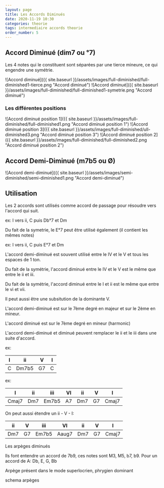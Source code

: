 ```yaml
---
layout: page
title: Les Accords Diminués
date: 2020-11-19 10:30
categories: theorie
tags: intermediaire accords theorie
order_number: 5
---
```


## Accord Diminué (dim7 ou °7)

Les 4 notes qui le constituent sont séparées par une tierce mineure, ce qui engendre une symétrie.

![Accord diminué]({{ site.baseurl }}/assets/images/full-diminished/full-diminished1-tierce.png "Accord diminué")
![Accord diminué]({{ site.baseurl }}/assets/images/full-diminished/full-diminished1-symetrie.png "Accord diminué")

### Les différentes positions

![Accord diminué position 1]({{ site.baseurl }}/assets/images/full-diminished/full-diminished1.png "Accord diminué position 1")
![Accord diminué position 3]({{ site.baseurl }}/assets/images/full-diminished/ull-diminished3.png "Accord diminué position 3")
![Accord diminué position 2]({{ site.baseurl }}/assets/images/full-diminished/full-diminished2.png "Accord diminué position 2")

## Accord Demi-Diminué (m7b5 ou Ø)

![Accord demi-diminué]({{ site.baseurl }}/assets/images/semi-diminished/semi-diminished1.png "Accord demi-diminué")

## Utilisation

Les 2 accords sont utilisés comme accord de passage pour résoudre vers l'accord qui suit.

ex: I vers ii, C puis Db°7 et Dm

Du fait de la symetrie, le E°7 peut être utilisé également (il contient les mêmes notes)

ex: I vers ii, C puis E°7 et Dm

L'accord demi-diminué est souvent utilisé entre le IV et le V et tous les espaces de 1 ton.

Du fait de la symétrie, l'accord diminué entre le IV et le V est le même que entre le ii et iii.

Du fait de la symétrie, l'accord diminué entre le I et ii est le même que entre le vi et vii.

Il peut aussi être une subsitution de la dominante V.

L'accord demi-diminué est sur le 7ème degré en majeur et sur le 2ème en mineur.

L'accord diminué est sur le 7ème degré en mineur (harmonic)

L'accord demi-diminué et diminué peuvent remplacer le ii et le iii dans une suite d'accord.

ex:

| I  |   ii  |  V | I |
|----|-------|----|---|
| C  | Dm7b5 | G7 | C |

ex:

|   I   |  ii |  iii  | VI | ii  | V  |   I   |
|-------|-----|-------|----|-----|----|-------|
| Cmaj7 | Dm7 | Em7b5 | A7 | Dm7 | G7 | Cmaj7 |

On peut aussi étendre un ii - V - I:

|  ii |  V |  iii  |   VI  | ii  | V  |   I   |
|-----|----|-------|-------|-----|----|-------|
| Dm7 | G7 | Em7b5 | Aaug7 | Dm7 | G7 | Cmaj7 |


Les arpèges diminués

Ils font entendre un accord de 7b9, ces notes sont M3, M5, b7, b9. Pour un accord de A: Db, E, G, Bb

Arpège présent dans le mode superlocrien, phrygien dominant

schema arpèges